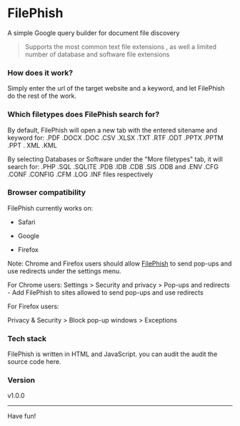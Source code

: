 # FilePhish
A simple Google query builder for document file discovery

> Supports the most common text file extensions , as well a limited number of database and software file extensions  

### How does it work?

Simply enter the url of the target website and a keyword, and let FilePhish do the rest of the work.

### Which filetypes does FilePhish search for?
By default, FilePhish will open a new tab with the entered sitename and keyword for: .PDF .DOCX .DOC .CSV .XLSX .TXT .RTF .ODT .PPTX .PPTM .PPT . XML .KML

By selecting Databases or Software under the "More filetypes" tab, it will search for: .PHP .SQL .SQLITE .PDB .IDB .CDB .SIS .ODB and .ENV .CFG .CONF .CONFIG .CFM .LOG .INF files respectively

### Browser compatibility

FilePhish currently works on:

* Safari

* Google

* Firefox

Note: Chrome and Firefox users should allow [FilePhish](https://cartographia.github.io/FilePhish/) to send pop-ups and use redirects under the settings menu.

For Chrome users:
Settings > Security and privacy > Pop-ups and redirects  - Add FilePhish to sites allowed to send pop-ups and use redirects

For Firefox users:

Privacy & Security > Block pop-up windows > Exceptions

### Tech stack

FilePhish is written in HTML and JavaScript.
you can audit the audit the source code here. 

### Version

v1.0.0

- - - -
Have fun!
